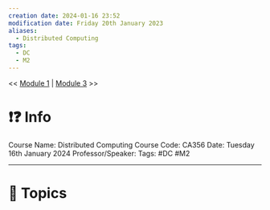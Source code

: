 ```yaml
---
creation date: 2024-01-16 23:52
modification date: Friday 20th January 2023
aliases:
  - Distributed Computing
tags:
  - DC
  - M2
---
```


<< [Module 1](Sem_6/Distributed%20Computing/Notes/Module_1.md)  | [Module 3](Sem_6/Distributed%20Computing/Notes/Module_3.md) >>

# ❗❓ Info
Course Name: Distributed Computing
Course Code: CA356
Date: Tuesday 16th January 2024
Professor/Speaker: 
Tags: #DC #M2

---
# 📃 Topics